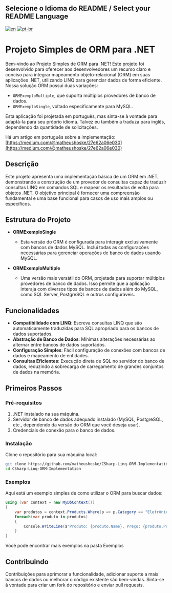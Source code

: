 ## Selecione o Idioma do README / Select your README Language

[![en](https://img.shields.io/badge/lang-en-red.svg)](https://github.com/matheushoske/CSharp-Linq-ORM-Implementation/blob/master/README.md)
[![pt-br](https://img.shields.io/badge/lang-pt--br-green.svg)](https://github.com/matheushoske/CSharp-Linq-ORM-Implementation/blob/master/README.pt-br.md)

# Projeto Simples de ORM para .NET

Bem-vindo ao Projeto Simples de ORM para .NET! Este projeto foi desenvolvido para oferecer aos desenvolvedores um recurso claro e conciso para integrar mapeamento objeto-relacional (ORM) em suas aplicações .NET, utilizando LINQ para gerenciar dados de forma eficiente. Nossa solução ORM possui duas variações:

- `ORMExemploMultiple`, que suporta múltiplos provedores de banco de dados.
- `ORMExemploSingle`, voltado especificamente para MySQL.

Esta aplicação foi projetada em português, mas sinta-se à vontade para adaptá-la para seu próprio idioma. Talvez eu também a traduza para inglês, dependendo da quantidade de solicitações.

Há um artigo em português sobre a implementação:\
[https://medium.com/@matheushoske/27e62a06e030](https://medium.com/@matheushoske/27e62a06e030)

## Descrição

Este projeto apresenta uma implementação básica de um ORM em .NET, demonstrando a construção de um provedor de consultas capaz de traduzir consultas LINQ em comandos SQL e mapear os resultados de volta para objetos .NET. O objetivo principal é fornecer uma compreensão fundamental e uma base funcional para casos de uso mais amplos ou específicos.

## Estrutura do Projeto

- **ORMExemploSingle**

  - Esta versão do ORM é configurada para interagir exclusivamente com bancos de dados MySQL. Inclui todas as configurações necessárias para gerenciar operações de banco de dados usando MySQL.

- **ORMExemploMultiple**

  - Uma versão mais versátil do ORM, projetada para suportar múltiplos provedores de banco de dados. Isso permite que a aplicação interaja com diversos tipos de bancos de dados além do MySQL, como SQL Server, PostgreSQL e outros configuráveis.

## Funcionalidades

- **Compatibilidade com LINQ**: Escreva consultas LINQ que são automaticamente traduzidas para SQL apropriado para os bancos de dados suportados.
- **Abstração de Banco de Dados**: Mínimas alterações necessárias ao alternar entre bancos de dados suportados.
- **Configuração Simples**: Fácil configuração de conexões com bancos de dados e mapeamento de entidades.
- **Consultas Eficientes**: Execução direta de SQL no servidor do banco de dados, reduzindo a sobrecarga de carregamento de grandes conjuntos de dados na memória.

## Primeiros Passos

### Pré-requisitos

1. .NET instalado na sua máquina.
2. Servidor de banco de dados adequado instalado (MySQL, PostgreSQL, etc., dependendo da versão do ORM que você deseja usar).
3. Credenciais de conexão para o banco de dados.

### Instalação

Clone o repositório para sua máquina local:

```bash
git clone https://github.com/matheushoske/CSharp-Linq-ORM-Implementation.git
cd CSharp-Linq-ORM-Implementation
```

### Exemplos

Aqui está um exemplo simples de como utilizar o ORM para buscar dados:
```cs
using (var context = new MyDbContext())
{
    var produtos = context.Products.Where(p => p.Category == "Eletrônicos").ToList();
    foreach(var produto in produtos)
    {
        Console.WriteLine($"Produto: {produto.Name}, Preço: {produto.Price}");
    }
}
```
Você pode encontrar mais exemplos na pasta Exemplos
## Contribuindo

Contribuições para aprimorar a funcionalidade, adicionar suporte a mais bancos de dados ou melhorar o código existente são bem-vindas. Sinta-se à vontade para criar um fork do repositório e enviar pull requests.

